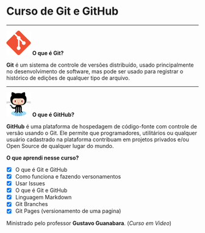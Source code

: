 # Curso de Git e GitHub
***

![](https://github.com/othonsm/Curso-Git/blob/master/image/git.png)
**O que é Git?**

**Git** é um sistema de controle de versões distribuído, usado principalmente no desenvolvimento de software, mas pode ser usado para registrar o histórico de edições de qualquer tipo de arquivo.
***

![](https://github.com/othonsm/Curso-Git/blob/master/image/github.png)
**O que é GitHub?** 

**GitHub** é uma plataforma de hospedagem de código-fonte com controle de versão usando o Git. Ele permite que programadores, utilitários ou qualquer usuário cadastrado na plataforma contribuam em projetos privados e/ou Open Source de qualquer lugar do mundo.

**O que aprendi nesse curso?**

- [x] O que é Git e GitHub
- [x] Como funciona e fazendo versonamentos
- [x] Usar Issues
- [x] O que é Git e GitHub
- [x] Linguagem Markdown
- [x] Git Branches
- [x] Git Pages (versionamento de uma pagina)

Ministrado pelo professor **Gustavo Guanabara**. (*Curso em Video*)


